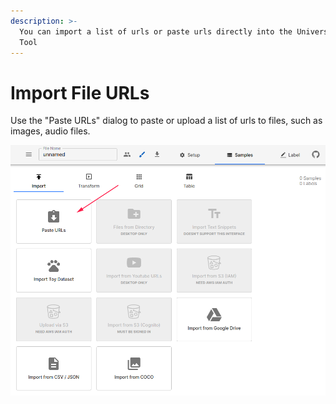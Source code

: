 ```yaml
---
description: >-
  You can import a list of urls or paste urls directly into the Universal Data
  Tool
---
```


# Import File URLs

Use the "Paste URLs" dialog to paste or upload a list of urls to files, such as images, audio files.

![](../.gitbook/assets/image%20%2841%29.png)

